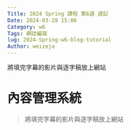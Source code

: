 ```yaml
---
Title: 2024 Spring 課程 第6週 週記
Date: 2024-03-28 15:00
Category: w6
Tags: 網誌編寫
lug: 2024-Spring-w6-blog-tutorial
Author: weizeja
---
```


將填完字幕的影片與逐字稿放上網站

<!-- PELICAN_END_SUMMARY -->

# 內容管理系統
>將填完字幕的影片與逐字稿放上網站